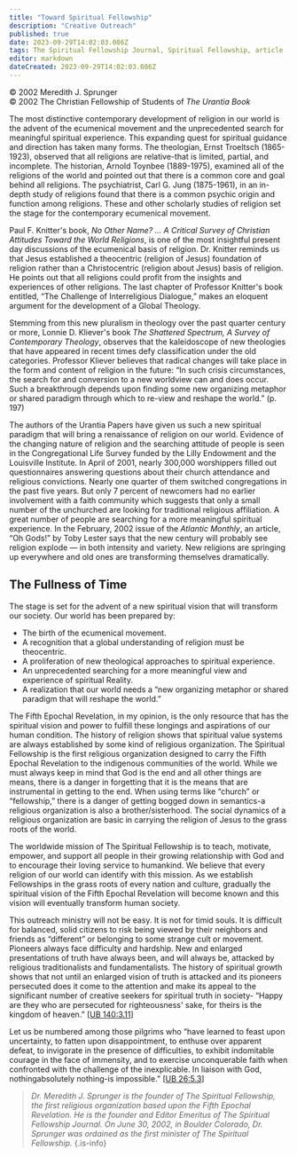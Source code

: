 ```yaml
---
title: "Toward Spiritual Fellowship"
description: "Creative Outreach"
published: true
date: 2023-09-29T14:02:03.086Z
tags: The Spiritual Fellowship Journal, Spiritual Fellowship, article
editor: markdown
dateCreated: 2023-09-29T14:02:03.086Z
---
```


<p class="v-card v-sheet theme--light gray lighten-3 px-2">© 2002 Meredith J. Sprunger<br>© 2002 The Christian Fellowship of Students of <i>The Urantia Book</i></p>

The most distinctive contemporary development of religion in our world is the advent of the ecumenical movement and the unprecedented search for meaningful spiritual experience. This expanding quest for spiritual guidance and direction has taken many forms. The theologian, Ernst Troeltsch (1865-1923), observed that all religions are relative-that is limited, partial, and incomplete. The historian, Arnold Toynbee (1889-1975), examined all of the religions of the world and pointed out that there is a common core and goal behind all religions. The psychiatrist, Carl G. Jung (1875-1961), in an in-depth study of religions found that there is a common psychic origin and function among religions. These and other scholarly studies of religion set the stage for the contemporary ecumenical movement.

Paul F. Knitter's book, _No Other Name? ... A Critical Survey of Christian Attitudes Toward the World Religions_, is one of the most insightful present day discussions of the ecumenical basis of religion. Dr. Knitter reminds us that Jesus established a theocentric (religion of Jesus) foundation of religion rather than a Christocentric (religion about Jesus) basis of religion. He points out that all religions could profit from the insights and experiences of other religions. The last chapter of Professor Knitter's book entitled, “The Challenge of Interreligious Dialogue,” makes an eloquent argument for the development of a Global Theology.

Stemming from this new pluralism in theology over the past quarter century or more, Lonnie D. Kliever's book _The Shattered Spectrum, A Survey of Contemporary Theology_, observes that the kaleidoscope of new theologies that have appeared in recent times defy classification under the old categories. Professor Kliever believes that radical changes will take place in the form and content of religion in the future: “In such crisis circumstances, the search for and conversion to a new worldview can and does occur. Such a breakthrough depends upon finding some new organizing metaphor or shared paradigm through which to re-view and reshape the world.” (p. 197)

The authors of the Urantia Papers have given us such a new spiritual paradigm that will bring a renaissance of religion on our world. Evidence of the changing nature of religion and the searching attitude of people is seen in the Congregational Life Survey funded by the Lilly Endowment and the Louisville Institute. In April of 2001, nearly 300,000 worshippers filled out questionnaires answering questions about their church attendance and religious convictions. Nearly one quarter of them switched congregations in the past five years. But only 7 percent of newcomers had no earlier involvement with a faith community which suggests that only a small number of the unchurched are looking for traditional religious affiliation. A great number of people are searching for a more meaningful spiritual experience. In the February, 2002 issue of the _Atlantic Monthly_, an article, “Oh Gods!” by Toby Lester says that the new century will probably see religion explode — in both intensity and variety. New religions are springing up everywhere and old ones are transforming themselves dramatically.

## The Fullness of Time

The stage is set for the advent of a new spiritual vision that will transform our society. Our world has been prepared by:

- The birth of the ecumenical movement.
- A recognition that a global understanding of religion must be theocentric.
- A proliferation of new theological approaches to spiritual experience.
- An unprecedented searching for a more meaningful view and experience of spiritual Reality.
- A realization that our world needs a “new organizing metaphor or shared paradigm that will reshape the world.”

The Fifth Epochal Revelation, in my opinion, is the only resource that has the spiritual vision and power to fulfill these longings and aspirations of our human condition. The history of religion shows that spiritual value systems are always established by some kind of religious organization. The Spiritual Fellowship is the first religious organization designed to carry the Fifth Epochal Revelation to the indigenous communities of the world. While we must always keep in mind that God is the end and all other things are means, there is a danger in forgetting that it is the means that are instrumental in getting to the end. When using terms like “church” or “fellowship,” there is a danger of getting bogged down in semantics-a religious organization is also a brother/sisterhood. The social dynamics of a religious organization are basic in carrying the religion of Jesus to the grass roots of the world.

The worldwide mission of The Spiritual Fellowship is to teach, motivate, empower, and support all people in their growing relationship with God and to encourage their loving service to humankind. We believe that every religion of our world can identify with this mission. As we establish Fellowships in the grass roots of every nation and culture, gradually the spiritual vision of the Fifth Epochal Revelation will become known and this vision will eventually transform human society.

This outreach ministry will not be easy. It is not for timid souls. It is difficult for balanced, solid citizens to risk being viewed by their neighbors and friends as “different” or belonging to some strange cult or movement. Pioneers always face difficulty and hardship. New and enlarged presentations of truth have always been, and will always be, attacked by religious traditionalists and fundamentalists. The history of spiritual growth shows that not until an enlarged vision of truth is attacked and its pioneers persecuted does it come to the attention and make its appeal to the significant number of creative seekers for spiritual truth in society- “Happy are they who are persecuted for righteousness' sake, for theirs is the kingdom of heaven.” [[UB 140:3.11](/en/The_Urantia_Book/140#p3_11)]

Let us be numbered among those pilgrims who “have learned to feast upon uncertainty, to fatten upon disappointment, to enthuse over apparent defeat, to invigorate in the presence of difficulties, to exhibit indomitable courage in the face of immensity, and to exercise unconquerable faith when confronted with the challenge of the inexplicable. In liaison with God, nothingabsolutely nothing-is impossible.” [[UB 26:5.3](/en/The_Urantia_Book/26#p5_3)]

> _Dr. Meredith J. Sprunger is the founder of The Spiritual Fellowship, the first religious organization based upon the Fifth Epochal Revelation. He is the founder and Editor Emeritus of The Spiritual Fellowship Journal. On June 30, 2002, in Boulder Colorado, Dr. Sprunger was ordained as the first minister of The Spiritual Fellowship._
{.is-info}